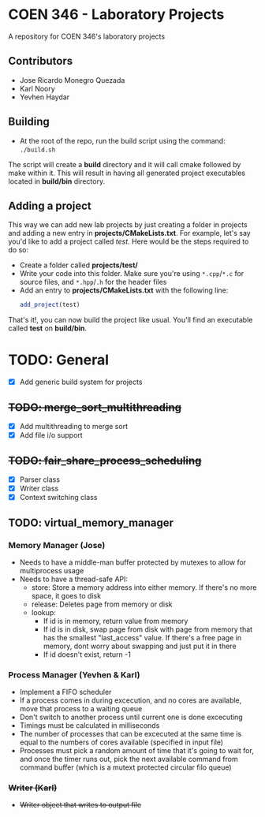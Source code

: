 # COEN 346 - Laboratory Projects
A repository for COEN 346's laboratory projects

## Contributors
- Jose Ricardo Monegro Quezada 
- Karl Noory 
- Yevhen Haydar 

## Building
- At the root of the repo, run the build script using the command: `./build.sh`

The script will create a **build** directory and it will call cmake followed by make within it. This will result in having all generated project executables located in **build/bin** directory.
    
## Adding a project
This way we can add new lab projects by just creating a folder in projects and adding a new entry in **projects/CMakeLists.txt**. 
For example, let's say you'd like to add a project called *test*. Here would be the steps required to do so:
- Create a folder called **projects/test/**
- Write your code into this folder. Make sure you're using `*.cpp`/`*.c` for source files, and `*.hpp`/`.h` for the header files
- Add an entry to **projects/CMakeLists.txt** with the following line:
    ```cmake
    add_project(test)
    ```
That's it!, you can now build the project like usual. You'll find an executable called **test** on **build/bin**.

# TODO: General
- [x] Add generic build system for projects

## ~~TODO: merge_sort_multithreading~~
- [x] Add multithreading to merge sort
- [x] Add file i/o support

## ~~TODO: fair_share_process_scheduling~~
- [x] Parser class
- [x] Writer class
- [x] Context switching class

## TODO: virtual_memory_manager
### Memory Manager (Jose)
- Needs to have a middle-man buffer protected by mutexes to allow for multiprocess usage
- Needs to have a thread-safe API:
    - store: Store a memory address into either memory. If there's no more space, it goes to disk
    - release: Deletes page from memory or disk
    - lookup: 
        - If id is in memory, return value from memory
        - If id is in disk, swap page from disk with page from memory that has the smallest "last_access" value. If there's a free page in memory, dont worry about swapping and just put it in there
        - If id doesn't exist, return -1

### Process Manager (Yevhen & Karl)
- Implement a FIFO scheduler
- If a process comes in during excecution, and no cores are available, move that process to a waiting queue
- Don't switch to another process until current one is done excecuting
- Timings must be calculated in milliseconds
- The number of processes that can be excecuted at the same time is equal to the numbers of cores available (specified in input file)
- Processes must pick a random amount of time that it's going to wait for, and once the timer runs out, pick the next available command from command buffer (which is a mutext protected circular filo queue)

### ~~Writer (Karl)~~
- ~~Writer object that writes to output file~~
